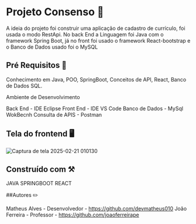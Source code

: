 # Projeto Consenso 📜

A ideia do projeto foi construir uma aplicação de cadastro de currículo, foi usada o modo RestApi. No back End a Linguagem foi Java com o framework Spring Boot, já no front foi usado o framework React-bootstrap e o Banco de Dados usado foi o MySQL

## Pré Requisitos 📜

Conhecimento em Java, POO, SpringBoot, Conceitos de API, React, Banco de Dados SQL.

Ambiente de Desenvolvimento

Back End - IDE Eclipse
Front End - IDE VS Code
Banco de Dados - MySql WokBecnh
Consulta de APIS - Postman 

## Tela do frontend 🖥️

![Captura de tela 2025-02-21 010130](https://github.com/user-attachments/assets/810062f2-dda6-458d-a99e-45c3a3eaef3f)

## Construído com ⚒️
JAVA SPRINGBOOT REACT

##Autores ✏️

Matheus Alves - Desenvolvedor - https://github.com/devmatheus010
João Ferreira - Professor - https://github.com/joaoferreirape

